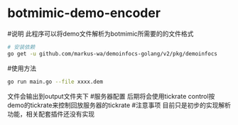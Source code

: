 # botmimic-demo-encoder
#说明
此程序可以将demo文件解析为botmimic所需要的的文件格式
```bash
# 安装依赖
go get -u github.com/markus-wa/demoinfocs-golang/v2/pkg/demoinfocs
```
#使用方法
```bash
go run main.go --file xxxx.dem
```
文件会输出到output文件夹下
#服务器配置
后期将会使用tickrate control按demo的tickrate来控制回放服务器的tickrate
#注意事项
目前只是初步的实现解析功能，相关配套插件还没有实现